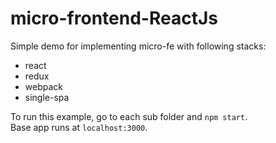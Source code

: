 # micro-frontend-ReactJs

Simple demo for implementing micro-fe with following stacks:
- react
- redux
- webpack
- single-spa

To run this example, go to each sub folder and `npm start`.<br/>
Base app runs at `localhost:3000`.
